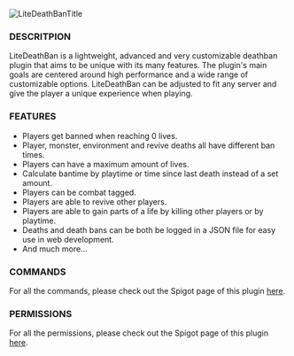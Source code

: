 ![LiteDeathBanTitle](https://i.imgur.com/dNKXvQ0.png)

### DESCRITPION

LiteDeathBan is a lightweight, advanced and very customizable deathban plugin that aims to be unique with its many
features. The plugin's main goals are centered around high performance and a wide range of customizable options.
LiteDeathBan can be adjusted to fit any server and give the player a unique experience when playing.

### FEATURES

* Players get banned when reaching 0 lives.
* Player, monster, environment and revive deaths all have different ban times.
* Players can have a maximum amount of lives.
* Calculate bantime by playtime or time since last death instead of a set amount.
* Players can be combat tagged.
* Players are able to revive other players.
* Players are able to gain parts of a life by killing other players or by playtime.
* Deaths and death bans can be both be logged in a JSON file for easy use in web development.
* And much more...

### COMMANDS

For all the commands, please check out the Spigot page of this
plugin [here](https://www.spigotmc.org/resources/litedeathban-an-advanced-deathban-plugin.71483/).

### PERMISSIONS

For all the permissions, please check out the Spigot page of this
plugin [here](https://www.spigotmc.org/resources/litedeathban-an-advanced-deathban-plugin.71483/).  
